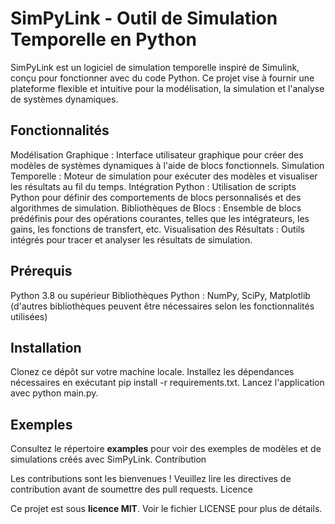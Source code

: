 # SimPyLink - Outil de Simulation Temporelle en Python

SimPyLink est un logiciel de simulation temporelle inspiré de Simulink, conçu pour fonctionner avec du code Python. Ce projet vise à fournir une plateforme flexible et intuitive pour la modélisation, la simulation et l'analyse de systèmes dynamiques.

## Fonctionnalités

Modélisation Graphique : Interface utilisateur graphique pour créer des modèles de systèmes dynamiques à l'aide de blocs fonctionnels.
Simulation Temporelle : Moteur de simulation pour exécuter des modèles et visualiser les résultats au fil du temps.
Intégration Python : Utilisation de scripts Python pour définir des comportements de blocs personnalisés et des algorithmes de simulation.
Bibliothèques de Blocs : Ensemble de blocs prédéfinis pour des opérations courantes, telles que les intégrateurs, les gains, les fonctions de transfert, etc.
Visualisation des Résultats : Outils intégrés pour tracer et analyser les résultats de simulation.

## Prérequis

Python 3.8 ou supérieur
Bibliothèques Python : NumPy, SciPy, Matplotlib (d'autres bibliothèques peuvent être nécessaires selon les fonctionnalités utilisées)

## Installation

Clonez ce dépôt sur votre machine locale.
Installez les dépendances nécessaires en exécutant pip install -r requirements.txt.
Lancez l'application avec python main.py.

## Exemples

Consultez le répertoire **examples** pour voir des exemples de modèles et de simulations créés avec SimPyLink.
Contribution

Les contributions sont les bienvenues ! Veuillez lire les directives de contribution avant de soumettre des pull requests.
Licence

Ce projet est sous **licence MIT**. Voir le fichier LICENSE pour plus de détails.

